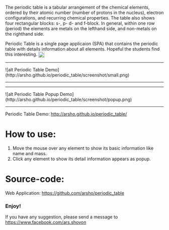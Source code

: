  <p>
 The periodic table is a tabular arrangement of the chemical elements, ordered by their atomic number (number of protons in the nucleus), 
 electron configurations, and recurring chemical properties. The table also shows four rectangular blocks: s-, p- d- and f-block. 
 In general, within one row (period) the elements are metals on the lefthand side, and non-metals on the righthand side.
 </p>
 <p>
 Periodic Table is a single page applicaion (SPA) that contains the periodic table with details information about all elements. 
 Hopeful the students find this interesting.
 <img class="emoji" title=":smiley:" alt=":smiley:" src="https://assets-cdn.github.com/images/icons/emoji/unicode/1f603.png" height="20" width="20" align="absmiddle">
 </p>
<hr>
![alt Periodic Table Demo](http://arsho.github.io/periodic_table/screenshot/small.png)
<hr>
<hr>
![alt Periodic Table Popup Demo](http://arsho.github.io/periodic_table/screenshot/popup.png)
<hr>
<p>
Periodic Table Demo: <a href="http://arsho.github.io/periodic_table/">http://arsho.github.io/periodic_table/</a>
<br/>

</p>


<h1>
<a id="how-to-use" class="anchor" href="#how-to-use" aria-hidden="true"><span class="octicon octicon-link"></span></a>How to use:</h1>

<ol>
<li>Move the mouse over any element to show its basic information like name and mass. </li>
<li>Click any element to show its detail information appears as popup. </li>
</ol>

<h1>
<a id="source-code" class="anchor" href="#source-code" aria-hidden="true"><span class="octicon octicon-link"></span></a>Source-code:
</h1>
Web Application: <a href="https://github.com/arsho/periodic_table">https://github.com/arsho/periodic_table</a>

<h3>Enjoy!</h3>
<p>If you have any suggestion, please send a message to <a href="https://www.facebook.com/ars.shovon">https://www.facebook.com/ars.shovon</a></p>